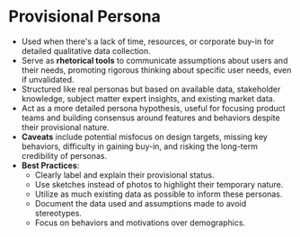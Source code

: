 # Provisional Persona
- Used when there's a lack of time, resources, or corporate buy-in for detailed qualitative data collection.
- Serve as **rhetorical tools** to communicate assumptions about users and their needs, promoting rigorous thinking about specific user needs, even if unvalidated.
- Structured like real personas but based on available data, stakeholder knowledge, subject matter expert insights, and existing market data.
- Act as a more detailed persona hypothesis, useful for focusing product teams and building consensus around features and behaviors despite their provisional nature.
- **Caveats** include potential misfocus on design targets, missing key behaviors, difficulty in gaining buy-in, and risking the long-term credibility of personas.
- **Best Practices**:
  - Clearly label and explain their provisional status.
  - Use sketches instead of photos to highlight their temporary nature.
  - Utilize as much existing data as possible to inform these personas.
  - Document the data used and assumptions made to avoid stereotypes.
  - Focus on behaviors and motivations over demographics.
